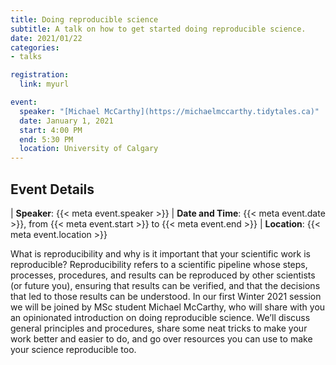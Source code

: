 ```yaml
---
title: Doing reproducible science
subtitle: A talk on how to get started doing reproducible science.
date: 2021/01/22
categories:
- talks

registration:
  link: myurl

event:
  speaker: "[Michael McCarthy](https://michaelmccarthy.tidytales.ca)"
  date: January 1, 2021
  start: 4:00 PM
  end: 5:30 PM
  location: University of Calgary
---
```


## Event Details

| __Speaker__: {{< meta event.speaker >}}
| __Date and Time__: {{< meta event.date >}}, from {{< meta event.start >}} to {{< meta event.end >}}
| __Location__: {{< meta event.location >}}

What is reproducibility and why is it important that your scientific work is reproducible? Reproducibility refers to a scientific pipeline whose steps, processes, procedures, and results can be reproduced by other scientists (or future you), ensuring that results can be verified, and that the decisions that led to those results can be understood. In our first Winter 2021 session we will be joined by MSc student Michael McCarthy, who will share with you an opinionated introduction on doing reproducible science. We’ll discuss general principles and procedures, share some neat tricks to make your work better and easier to do, and go over resources you can use to make your science reproducible too.
